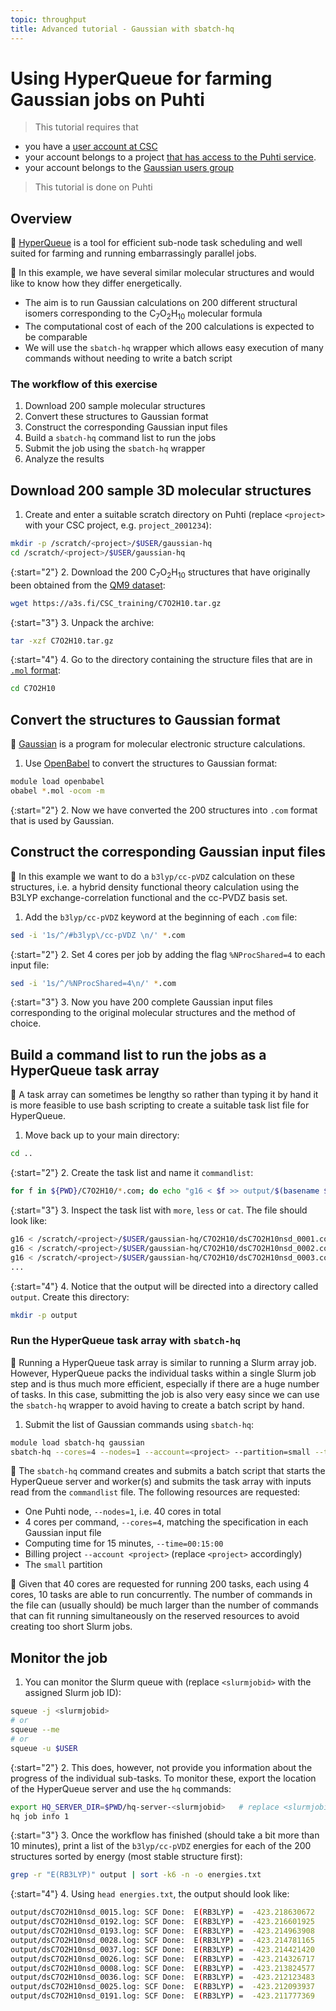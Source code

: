 ```yaml
---
topic: throughput
title: Advanced tutorial - Gaussian with sbatch-hq
---
```


# Using HyperQueue for farming Gaussian jobs on Puhti

> This tutorial requires that

- you have a [user account at CSC](https://docs.csc.fi/accounts/how-to-create-new-user-account/)
- your account belongs to a project [that has access to the Puhti
  service](https://docs.csc.fi/accounts/how-to-add-service-access-for-project/).
- your account belongs to the [Gaussian users group](https://docs.csc.fi/apps/gaussian/)

> This tutorial is done on Puhti

## Overview

💬 [HyperQueue](https://docs.csc.fi/apps/hyperqueue/) is a tool for efficient sub-node
task scheduling and well suited for farming and running embarrassingly parallel jobs.

💬 In this example, we have several similar molecular structures and would like to know
how they differ energetically.

- The aim is to run Gaussian calculations on 200 different structural isomers corresponding
  to the C<sub>7</sub>O<sub>2</sub>H<sub>10</sub> molecular formula
- The computational cost of each of the 200 calculations is expected to be comparable
- We will use the `sbatch-hq` wrapper which allows easy execution of many commands
  without needing to write a batch script

### The workflow of this exercise

1. Download 200 sample molecular structures
2. Convert these structures to Gaussian format
3. Construct the corresponding Gaussian input files
4. Build a `sbatch-hq` command list to run the jobs
5. Submit the job using the `sbatch-hq` wrapper
6. Analyze the results

## Download 200 sample 3D molecular structures

1. Create and enter a suitable scratch directory on Puhti (replace `<project>` with your CSC
   project, e.g. `project_2001234`):

```bash
mkdir -p /scratch/<project>/$USER/gaussian-hq
cd /scratch/<project>/$USER/gaussian-hq
```

{:start="2"}
2. Download the 200 C<sub>7</sub>O<sub>2</sub>H<sub>10</sub> structures that have originally
   been obtained from the [QM9 dataset](https://doi.org/10.6084/m9.figshare.c.978904.v5):
  
```bash
wget https://a3s.fi/CSC_training/C7O2H10.tar.gz
```

{:start="3"}
3. Unpack the archive:

```bash
tar -xzf C7O2H10.tar.gz
```

{:start="4"}
4. Go to the directory containing the structure files that are in [`.mol`
   format](https://openbabel.org/docs/dev/FileFormats/MDL_MOL_format.html):

```bash
cd C7O2H10
```

## Convert the structures to Gaussian format

💬 [Gaussian](https://docs.csc.fi/apps/gaussian/) is a program for molecular electronic
structure calculations.

1. Use [OpenBabel](https://docs.csc.fi/apps/openbabel/) to convert the structures to
   Gaussian format:

```bash
module load openbabel
obabel *.mol -ocom -m
```

{:start="2"}
2. Now we have converted the 200 structures into `.com` format that is used by Gaussian.

## Construct the corresponding Gaussian input files

💬 In this example we want to do a `b3lyp/cc-pVDZ` calculation on these structures, i.e.
a hybrid density functional theory calculation using the B3LYP exchange-correlation
functional and the cc-PVDZ basis set.

1. Add the `b3lyp/cc-pVDZ` keyword at the beginning of each `.com` file:

```bash
sed -i '1s/^/#b3lyp\/cc-pVDZ \n/' *.com
```

{:start="2"}
2. Set 4 cores per job by adding the flag `%NProcShared=4` to each input file:

```bash
sed -i '1s/^/%NProcShared=4\n/' *.com
```

{:start="3"}
3. Now you have 200 complete Gaussian input files corresponding to the original molecular
   structures and the method of choice.

## Build a command list to run the jobs as a HyperQueue task array

💬 A task array can sometimes be lengthy so rather than typing it by hand it is more
feasible to use bash scripting to create a suitable task list file for HyperQueue.

1. Move back up to your main directory:

```bash
cd ..
```

{:start="2"}
2. Create the task list and name it `commandlist`:

```bash
for f in ${PWD}/C7O2H10/*.com; do echo "g16 < $f >> output/$(basename ${f%.*}).log" >> commandlist; done
```

{:start="3"}
3. Inspect the task list with `more`, `less` or `cat`. The file should look like:

```bash
g16 < /scratch/<project>/$USER/gaussian-hq/C7O2H10/dsC7O2H10nsd_0001.com >> output/dsC7O2H10nsd_0001.log
g16 < /scratch/<project>/$USER/gaussian-hq/C7O2H10/dsC7O2H10nsd_0002.com >> output/dsC7O2H10nsd_0002.log
g16 < /scratch/<project>/$USER/gaussian-hq/C7O2H10/dsC7O2H10nsd_0003.com >> output/dsC7O2H10nsd_0003.log
...
```

{:start="4"}
4. Notice that the output will be directed into a directory called `output`. Create this directory:

```bash
mkdir -p output
```

### Run the HyperQueue task array with `sbatch-hq`

💬 Running a HyperQueue task array is similar to running a Slurm array job. However,
HyperQueue packs the individual tasks within a single Slurm job step and is thus much
more efficient, especially if there are a huge number of tasks. In this case, submitting
the job is also very easy since we can use the `sbatch-hq` wrapper to avoid having to
create a batch script by hand.

1. Submit the list of Gaussian commands using `sbatch-hq`:

```bash
module load sbatch-hq gaussian
sbatch-hq --cores=4 --nodes=1 --account=<project> --partition=small --time=00:15:00 commandlist
```

💬 The `sbatch-hq` command creates and submits a batch script that starts the HyperQueue
server and worker(s) and submits the task array with inputs read from the `commandlist`
file. The following resources are requested:

- One Puhti node, `--nodes=1`, i.e. 40 cores in total
- 4 cores per command, `--cores=4`, matching the specification in each Gaussian input file
- Computing time for 15 minutes, `--time=00:15:00`
- Billing project `--account <project>` (replace `<project>` accordingly)
- The `small` partition

💬 Given that 40 cores are requested for running 200 tasks, each using 4 cores, 10 tasks
are able to run concurrently. The number of commands in the file can (usually should) be
much larger than the number of commands that can fit running simultaneously on the reserved
resources to avoid creating too short Slurm jobs.

## Monitor the job

1. You can monitor the Slurm queue with (replace `<slurmjobid>` with the assigned Slurm job ID):

```bash
squeue -j <slurmjobid>
# or
squeue --me
# or
squeue -u $USER
```

{:start="2"}
2. This does, however, not provide you information about the progress of the individual
   sub-tasks. To monitor these, export the location of the HyperQueue server and use the
   `hq` commands:

```bash
export HQ_SERVER_DIR=$PWD/hq-server-<slurmjobid>   # replace <slurmjobid> with the actual id of your Slurm job
hq job info 1
```

{:start="3"}
3. Once the workflow has finished (should take a bit more than 10 minutes), print a
   list of the `b3lyp/cc-pVDZ` energies for each of the 200 structures sorted by energy
   (most stable structure first):

```bash
grep -r "E(RB3LYP)" output | sort -k6 -n -o energies.txt
```

{:start="4"}
4. Using `head energies.txt`, the output should look like:

```bash
output/dsC7O2H10nsd_0015.log: SCF Done:  E(RB3LYP) =  -423.218630672     A.U. after   14 cycles
output/dsC7O2H10nsd_0192.log: SCF Done:  E(RB3LYP) =  -423.216601925     A.U. after   12 cycles
output/dsC7O2H10nsd_0193.log: SCF Done:  E(RB3LYP) =  -423.214963908     A.U. after   12 cycles
output/dsC7O2H10nsd_0028.log: SCF Done:  E(RB3LYP) =  -423.214781165     A.U. after   13 cycles
output/dsC7O2H10nsd_0037.log: SCF Done:  E(RB3LYP) =  -423.214421420     A.U. after   14 cycles
output/dsC7O2H10nsd_0026.log: SCF Done:  E(RB3LYP) =  -423.214326717     A.U. after   14 cycles
output/dsC7O2H10nsd_0008.log: SCF Done:  E(RB3LYP) =  -423.213824577     A.U. after   14 cycles
output/dsC7O2H10nsd_0036.log: SCF Done:  E(RB3LYP) =  -423.212123483     A.U. after   14 cycles
output/dsC7O2H10nsd_0025.log: SCF Done:  E(RB3LYP) =  -423.212093937     A.U. after   14 cycles
output/dsC7O2H10nsd_0191.log: SCF Done:  E(RB3LYP) =  -423.211777369     A.U. after   13 cycles
```

